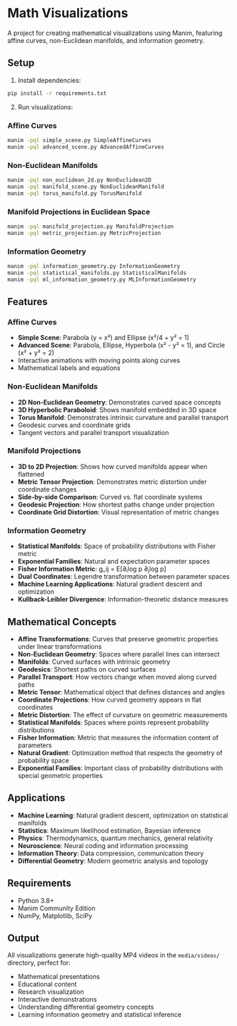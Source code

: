 # Math Visualizations

A project for creating mathematical visualizations using Manim, featuring affine curves, non-Euclidean manifolds, and information geometry.

## Setup

1. Install dependencies:
```bash
pip install -r requirements.txt
```

2. Run visualizations:

### Affine Curves
```bash
manim -pql simple_scene.py SimpleAffineCurves
manim -pql advanced_scene.py AdvancedAffineCurves
```

### Non-Euclidean Manifolds
```bash
manim -pql non_euclidean_2d.py NonEuclidean2D
manim -pql manifold_scene.py NonEuclideanManifold
manim -pql torus_manifold.py TorusManifold
```

### Manifold Projections in Euclidean Space
```bash
manim -pql manifold_projection.py ManifoldProjection
manim -pql metric_projection.py MetricProjection
```

### Information Geometry
```bash
manim -pql information_geometry.py InformationGeometry
manim -pql statistical_manifolds.py StatisticalManifolds
manim -pql ml_information_geometry.py MLInformationGeometry
```

## Features

### Affine Curves
- **Simple Scene**: Parabola (y = x²) and Ellipse (x²/4 + y² = 1)
- **Advanced Scene**: Parabola, Ellipse, Hyperbola (x² - y² = 1), and Circle (x² + y² = 2)
- Interactive animations with moving points along curves
- Mathematical labels and equations

### Non-Euclidean Manifolds
- **2D Non-Euclidean Geometry**: Demonstrates curved space concepts
- **3D Hyperbolic Paraboloid**: Shows manifold embedded in 3D space
- **Torus Manifold**: Demonstrates intrinsic curvature and parallel transport
- Geodesic curves and coordinate grids
- Tangent vectors and parallel transport visualization

### Manifold Projections
- **3D to 2D Projection**: Shows how curved manifolds appear when flattened
- **Metric Tensor Projection**: Demonstrates metric distortion under coordinate changes
- **Side-by-side Comparison**: Curved vs. flat coordinate systems
- **Geodesic Projection**: How shortest paths change under projection
- **Coordinate Grid Distortion**: Visual representation of metric changes

### Information Geometry
- **Statistical Manifolds**: Space of probability distributions with Fisher metric
- **Exponential Families**: Natural and expectation parameter spaces
- **Fisher Information Metric**: g_ij = E[∂ᵢlog p ∂ⱼlog p]
- **Dual Coordinates**: Legendre transformation between parameter spaces
- **Machine Learning Applications**: Natural gradient descent and optimization
- **Kullback-Leibler Divergence**: Information-theoretic distance measures

## Mathematical Concepts

- **Affine Transformations**: Curves that preserve geometric properties under linear transformations
- **Non-Euclidean Geometry**: Spaces where parallel lines can intersect
- **Manifolds**: Curved surfaces with intrinsic geometry
- **Geodesics**: Shortest paths on curved surfaces
- **Parallel Transport**: How vectors change when moved along curved paths
- **Metric Tensor**: Mathematical object that defines distances and angles
- **Coordinate Projections**: How curved geometry appears in flat coordinates
- **Metric Distortion**: The effect of curvature on geometric measurements
- **Statistical Manifolds**: Spaces where points represent probability distributions
- **Fisher Information**: Metric that measures the information content of parameters
- **Natural Gradient**: Optimization method that respects the geometry of probability space
- **Exponential Families**: Important class of probability distributions with special geometric properties

## Applications

- **Machine Learning**: Natural gradient descent, optimization on statistical manifolds
- **Statistics**: Maximum likelihood estimation, Bayesian inference
- **Physics**: Thermodynamics, quantum mechanics, general relativity
- **Neuroscience**: Neural coding and information processing
- **Information Theory**: Data compression, communication theory
- **Differential Geometry**: Modern geometric analysis and topology

## Requirements

- Python 3.8+
- Manim Community Edition
- NumPy, Matplotlib, SciPy

## Output

All visualizations generate high-quality MP4 videos in the `media/videos/` directory, perfect for:
- Mathematical presentations
- Educational content
- Research visualization
- Interactive demonstrations
- Understanding differential geometry concepts
- Learning information geometry and statistical inference
